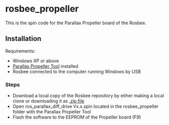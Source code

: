# rosbee_propeller

This is the spin code for the Parallax Propeller board of the Rosbee.

## Installation

Requirements:
- Windows XP or above
- [Parallax Propeller Tool](https://www.parallax.com/downloads/propeller-tool-software) installed
- Rosbee connected to the computer running Windows by USB

### Steps
- Download a local copy of the Rosbee repository by either making a local clone or downloading it as [.zip file](../....//../archive/master.zip)
- Open ros_parallax_diff_drive Vx.x.spin located in the rosbee_propeller folder with the Parallax Propeller Tool
- Flash the software to the EEPROM of the Propeller board (F9)

